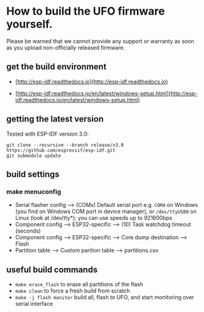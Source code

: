 # How to build the UFO firmware yourself. 
Please be warned that we cannot provide any support or warranty as soon as you upload non-officially released firmware.

## get the build environment
* [http://esp-idf.readthedocs.io](http://esp-idf.readthedocs.io)

* [http://esp-idf.readthedocs.io/en/latest/windows-setup.html](http://esp-idf.readthedocs.io/en/latest/windows-setup.html)

## getting the latest version
Tested with ESP-IDF version 3.0:
```
git clone --recursive --branch release/v3.0 https://github.com/espressif/esp-idf.git
git submodule update 
```

## build settings
### make menuconfig
* Serial flasher config --> (COMx) Default serial port e.g. `COM4` on Windows (you find on Windows COM port in device manager), or `/dev/ttyUSB0` on Linux (look at /dev/tty*); you can use speeds up to 921600bps
* Component config --> ESP32-specific --> (10) Task watchdog timeout (seconds)
* Component config --> ESP32-specific --> Core dump destination --> Flash
* Partition table --> Custom parition table --> partitions.csv


## useful build commands
* ``make erase_flash`` to erase all partitions of the flash
* ``make clean`` to force a fresh build from scratch
* ``make -j flash monitor`` build all, flash to UFO, and start monitoring over serial interface

